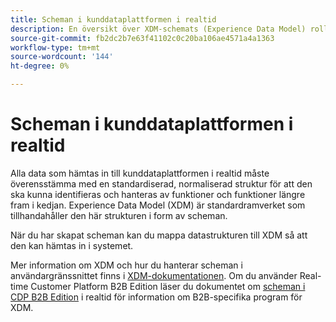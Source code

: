 ```yaml
---
title: Scheman i kunddataplattformen i realtid
description: En översikt över XDM-schemats (Experience Data Model) roll i kunddataplattformen i realtid.
source-git-commit: fb2dc2b7e63f41102c0c20ba106ae4571a4a1363
workflow-type: tm+mt
source-wordcount: '144'
ht-degree: 0%

---
```


# Scheman i kunddataplattformen i realtid

Alla data som hämtas in till kunddataplattformen i realtid måste överensstämma med en standardiserad, normaliserad struktur för att den ska kunna identifieras och hanteras av funktioner och funktioner längre fram i kedjan. Experience Data Model (XDM) är standardramverket som tillhandahåller den här strukturen i form av scheman.

När du har skapat scheman kan du mappa datastrukturen till XDM så att den kan hämtas in i systemet.

Mer information om XDM och hur du hanterar scheman i användargränssnittet finns i [XDM-dokumentationen](../../xdm/home.md). Om du använder Real-time Customer Platform B2B Edition läser du dokumentet om [scheman i CDP B2B Edition](./b2b.md) i realtid för information om B2B-specifika program för XDM.
